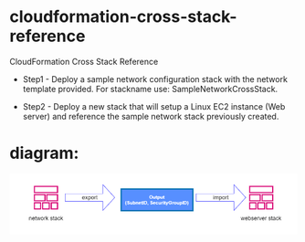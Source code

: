 # cloudformation-cross-stack-reference

CloudFormation Cross Stack Reference

- Step1 - Deploy a sample network configuration stack with the network template provided. For stackname use: SampleNetworkCrossStack.

- Step2 - Deploy a new stack that will setup a Linux EC2 instance (Web server) and reference the sample network stack previously created.

# diagram:
![](images/diagram.drawio.png)